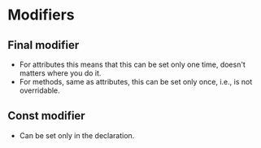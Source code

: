 Modifiers
=========

## Final modifier
- For attributes this means that this can be set only one time, doesn't matters
where you do it.
- For methods, same as attributes, this can be set only once, i.e., is not overridable.

## Const modifier
- Can be set only in the declaration.
